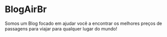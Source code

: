 # BlogAirBr
Somos um Blog focado em ajudar você a encontrar os melhores preços de passagens para viajar para qualquer lugar do mundo!
